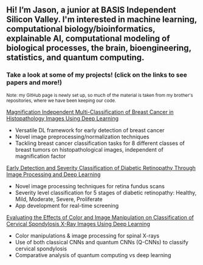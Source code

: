 ## Hi! I’m Jason, a junior at BASIS Independent Silicon Valley. I'm interested in machine learning, computational biology/bioinformatics, explainable AI, computational modeling of biological processes, the brain, bioengineering, statistics, and quantum computing.

### Take a look at some of my projects! (click on the links to see papers and more!)  
<sub>Note: my GitHub page is newly set up, so much of the material is taken from my brother's repositories, where we have been keeping our code.</sub>  
  
[Magnification Independent Multi-Classification of Breast Cancer in Histopathology Images Using Deep Learning](https://github.com/jnnishio/Breast-Cancer)
  
- Versatile DL framework for early detection of breast cancer 
- Novel image preprocessing/normalization techniques
- Tackling breast cancer classification tasks for 8 different classes of breast tumors on histopathological images, independent of magnification factor

[Early Detection and Severity Classification of Diabetic Retinopathy Through Image Processing and Deep Learning](https://github.com/jnnishio/Diabetic-Retinopathy)

- Novel image processing techniques for retina fundus scans
- Severity level classification for 5 stages of diabetic retinopathy: Healthy, Mild, Moderate, Severe, Proliferate
- App development for real-time screening


[Evaluating the Effects of Color and Image Manipulation on Classification of Cervical Spondylosis X-Ray Images Using Deep Learning](https://github.com/jnnishio/Cervical-Spondylosis)
- Color manipulations & image processing for spinal X-rays
- Use of both classical CNNs and quantum CNNs (Q-CNNs) to classify cervical spondylosis
- Comparative analysis of quantum computing vs deep learning
